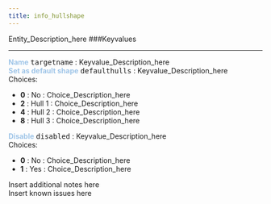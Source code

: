 ```yaml
---
title: info_hullshape
---
```


Entity_Description_here
###Keyvalues
<hr>
<div class="entityentry" markdown="1">
<span style="color:#9fc5e8;"><b>Name</b></span> <kbd  class="tooltip" data-tooltip="target_source">targetname</kbd> :
Keyvalue_Description_here
</div>
<div class="entityentry" markdown="1">
<span style="color:#9fc5e8;"><b>Set as default shape</b></span> <kbd  class="tooltip" data-tooltip="choices">defaulthulls</kbd> :
Keyvalue_Description_here
<div class="accordion">
<input type="checkbox" id="accordion-1" name="accordion-checkbox" hidden>
<label class="accordion-header" for="accordion-1">
<i class="icon icon-arrow-right mr-1"></i>
Choices:
</label>
<div class="accordion-body">
<ul>
<li><b>0</b></span> : No : Choice_Description_here</li>
<li><b>2</b></span> : Hull 1 : Choice_Description_here</li>
<li><b>4</b></span> : Hull 2 : Choice_Description_here</li>
<li><b>8</b></span> : Hull 3 : Choice_Description_here</li>
</ul>
</div>
</div>
</div>
<div class="entityentry" markdown="1">
<span style="color:#9fc5e8;"><b>Disable</b></span> <kbd  class="tooltip" data-tooltip="choices">disabled</kbd> :
Keyvalue_Description_here
<div class="accordion">
<input type="checkbox" id="accordion-2" name="accordion-checkbox" hidden>
<label class="accordion-header" for="accordion-2">
<i class="icon icon-arrow-right mr-1"></i>
Choices:
</label>
<div class="accordion-body">
<ul>
<li><b>0</b></span> : No : Choice_Description_here</li>
<li><b>1</b></span> : Yes : Choice_Description_here</li>
</ul>
</div>
</div>
</div>
<div class="notices blue">Insert additional notes here</div>
<div class="notices red">Insert known issues here</div>
